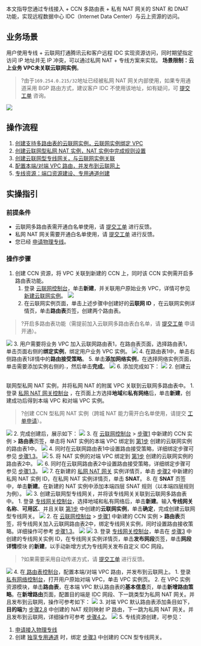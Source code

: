 本文指导您通过专线接入 + CCN 多路由表 + 私有 NAT 网关的 SNAT 和 DNAT 功能，实现远程数据中心 IDC（Internet Data Center）与云上资源的访问。

## 业务场景
用户使用专线 + 云联网打通腾讯云和客户远程 IDC 实现资源访问，同时期望指定访问 IP 地址并无 IP 冲突，可以通过私网 NAT + 专线方案来实现。
**场景限制：云上业务 VPC未关联云联网实例**。
>?由于`169.254.0.215/32`地址已经被私网 NAT 网关内部使用，如果专用通道采用 BGP 路由方式，建议客户 IDC 不使用该地址，如有疑问，可 [提交工单](https://console.cloud.tencent.com/workorder/category) 咨询。
>
![](https://qcloudimg.tencent-cloud.cn/raw/d656aae3f47cfe86baea39f22f43ff10.png)

## 操作流程
1. [创建支持多路由表的云联网实例，云联网实例绑定 VPC](#step1)
2. [创建云联网型私网 NAT 实例，NAT 实例中完成规则设置](#step2)
3. [创建云联网型专线网关，与云联网实例关联](#step3)
4. [配置本端/对端 VPC 路由，并发布到云联网上](#step4)
5. [专线资源：端口资源建设、专用通道创建](#step5)

## 实操指引
### 前提条件
- 云联网多路由表需开通白名单使用，请 [提交工单](https://console.cloud.tencent.com/workorder/category) 进行反馈。
- 私网 NAT 网关需要开通白名单使用，请 [提交工单](https://console.cloud.tencent.com/workorder/category) 进行反馈。
- 您已经 [申请物理专线](https://cloud.tencent.com/document/product/216/48586)。

### 操作步骤
1. [](id:step1)创建 CCN 资源，将 VPC 关联到新建的 CCN 上，同时该 CCN 实例需开启多路由表功能。
	1. 登录 [云联网控制台](https://console.cloud.tencent.com/vpc/ccn)，单击**新建**，并关联用户原始业务 VPC，详情可参见 [新建云联网实例](https://cloud.tencent.com/document/product/877/18752)。
![](https://qcloudimg.tencent-cloud.cn/raw/954245107aa863a6cd5911d476ecb9df.png)
	2. 在云联网实例页面，单击上述步骤中创建好的**云联网 ID** ，在云联网实例详情页，单击**路由表**页签，创建两个路由表。
>?开启多路由表功能（需提前加入云联网多路由表白名单，请 [提交工单](https://console.cloud.tencent.com/workorder/category) 申请开通）。
>
![](https://qcloudimg.tencent-cloud.cn/raw/f594f54fa368c95dd78c106377794963.png)
	3. [](id:step1-3)用户需要将业务 VPC 加入云联网路由表1，在路由表页面，选择路由表1，单击页面右侧的**绑定实例**，绑定用户业务 VPC 实例。
![](https://qcloudimg.tencent-cloud.cn/raw/af244de76c9b04b961701cb835df3654.png)
	4. 在路由表1中，单击右侧路由表1详情中的**路由接受策略**。
	5. 单击**添加网络实例**，在选择网络实例页面，单击需要添加实例右侧的<img src="https://qcloudimg.tencent-cloud.cn/raw/07bff2616f12f826f2ad00c129d1706b.png" width=1%>，然后单击**完成**。
![](https://qcloudimg.tencent-cloud.cn/raw/5c45f22c6c682c91bea44fc4d4c417bf.png)
	6. 添加完成如下：
 ![](https://qcloudimg.tencent-cloud.cn/raw/24c657239e40bcb62a7bb8140574f609.png)
2. [](id:step2)创建云联网型私网 NAT 实例，并将私网 NAT 的附属 VPC 关联到云联网多路由表中。
	1. 登录 [私网 NAT 网关控制台](https://console.cloud.tencent.com/vpc/intranat?rid=1) ，在页面上方选择**地域**和**私有网络**后，单击**新建**，创建成功后得到本端 VPC 和对端 VPC 实例。
>?创建 CCN 型私网 NAT 实例（跨城 NAT 能力需开白名单使用，请提交 [工单申请](https://console.cloud.tencent.com/workorder/category)）。
>
![](https://qcloudimg.tencent-cloud.cn/raw/005d0aae3c0a2b8705da78592d9cc756.png)
	2. 完成创建后，展示如下：
![](https://qcloudimg.tencent-cloud.cn/raw/e0d7e0ed36b0bd98bd851e365ced2b10.png)
	3. 在 [云联网控制台](https://console.cloud.tencent.com/vpc/ccn) > [步骤1](#step1) 中新建的 CCN 实例 > **路由表**页签，单击将 NAT 实例的本端 VPC 绑定到 [第1步](#step1) 创建的云联网实例的路由表1中。
![](https://qcloudimg.tencent-cloud.cn/raw/f11b4450fca8d4688c158a328135ba94.png)
	4. 同时在云联网路由表1中设置路由接受策略，详细绑定步骤可参见 [步骤1.3](#step1-3)。
![](https://qcloudimg.tencent-cloud.cn/raw/f28d7d75d397ef90cc517a2f7bd4c354.png)
	5. 将 NAT 实例的对端 VPC 绑定到 [第1步](#step1) 创建的云联网实例的路由表2中。
![](https://qcloudimg.tencent-cloud.cn/raw/aee5e86c5aaa7411790b8dd9fae6b927.png)
	6. 同时在云联网路由表2中设置路由接受策略，详细绑定步骤可参见 [步骤1.3](#step1-3)。
![](https://qcloudimg.tencent-cloud.cn/raw/1170a7cacb9f43f47ee34b538e22627e.png)
	7. 在新建的 [私网 NAT 网关](https://console.cloud.tencent.com/vpc/intranat?rid=1) 实例详情页，单击 [步骤2](#step2) 中新建的私网 NAT 实例 ID，在私网 NAT 实例详情页，单击 **SNAT**。
	8. [](id:step2-8)在 **SNAT** 页签中，单击**新建**。在新建的 NAT 实例中添加本端四层 SNAT 规则（以本端四层规则为例）。
![](https://qcloudimg.tencent-cloud.cn/raw/b3ce400e5273d32b48c9f598964f3295.png)
3. [](id:step3)创建云联网型专线网关，并将该专线网关关联到云联网多路由表中。
	1. 登录 [专线网关控制台](https://console.cloud.tencent.com/vpc/dcgw?rid=1)，选择地域和私有网络后，单击**新建**。输入**专线网关名称**、**可用区**、并且关联 [第1步](#step1) 中创建的**云联网实例**，单击**确定**，完成创建云联网型专线网关。
![](https://qcloudimg.tencent-cloud.cn/raw/0e20170dd59d8f1e763cfab694542223.png)
	2. 在 [云联网控制台](https://console.cloud.tencent.com/vpc/ccn) > [步骤1](#step1) 中新建的 CCN 实例 > **路由表**页签，将专线网关加入云联网路由表2中，绑定专线网关实例，同时设置路由接收策略。详细操作可参考 [步骤1.3](#step1-3)。
![](https://qcloudimg.tencent-cloud.cn/raw/946231dc48e099aef0874f41b5d7ae26.png)
![](https://qcloudimg.tencent-cloud.cn/raw/818373feb4f2cff80c84547941b34198.png)
	3. 登录 [专线网关控制台](https://console.cloud.tencent.com/vpc/dcgw?rid=1)，单击在 [步骤3](#step3) 中创建的专线网关实例 ID，在专线网关实例详情页，单击**发布网段**页签，单击**网段详情**模块 的**新建**，以手动新增方式为专线网关发布自定义 IDC 网段。
>?如果需要采用自动传递方式，请 [提交工单](https://console.cloud.tencent.com/workorder/category) 进行反馈。
>
![](https://qcloudimg.tencent-cloud.cn/raw/c7c8ec096a180c85354d1bcee4206f42.png)
4. [](id:step4)在[ 路由表控制台](https://console.cloud.tencent.com/vpc/route?rid=1)，配置本端/对端 VPC 路由，并发布到云联网上。
	1. 登录 [私有网络控制台](https://console.cloud.tencent.com/vpc/vpc?rid=1)，打开用户原始对端 VPC，单击 VPC 实例页。
	2. [](id:step4-2)在 VPC 实例资源模块，单击**路由表**，在本端 VPC 默认路由表的**基本信息**页，单击**新增路由策略**。在**新增路由**页面，配置目的端是 IDC 网段、下一跳类型为私网 NAT 网关。并且发布到云联网，操作可参考如下：
![](https://qcloudimg.tencent-cloud.cn/raw/abe3b31eae900b8034beb103b9091b4b.png)
	3. 对端 VPC 默认路由表添加条目如下，**目的端**为 [步骤2.8](#step2-8)  中创建的 NAT 规则映射 IP 路由，下一跳为私网 NAT 网关。并且发布到云联网，详细操作可参考 [步骤4.2](#step4-2)。
![](https://qcloudimg.tencent-cloud.cn/raw/0d3576689af1453d360f5cac542c1c07.png)
5. [](id:step5)专线资源创建，可参见：
 1. [申请接入物理专线](https://cloud.tencent.com/document/product/216/48586)
 2. 创建 [独享专用通道](https://cloud.tencent.com/document/product/216/74769) 时，绑定 [步骤3](#step3) 中创建的 CCN 型专线网关。
